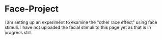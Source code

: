 # Face-Project
I am setting up an experiment to examine the "other race effect" using face stimuli. 
I have not uploaded the facial stimuli to this page yet as that is in progress still.
